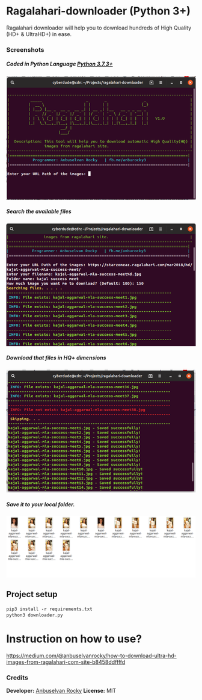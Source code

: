 # Ragalahari-downloader (Python 3+)
Ragalahari downloader will help you to download hundreds of High Quality (HD+ &amp; UltraHD+) in ease.

### Screenshots

##### Coded in Python Language [Python 3.7.3+](www.python.org)

![Homepage](/screenshots/1.png?raw=true "Ragalahari downloader homepage")

##### Search the available files

![Searching files](/screenshots/2.png?raw=true "Searching files")

##### Download that files in HQ+ dimensions

![Download that files](/screenshots/3.png?raw=true "Download that files")

##### Save it to your local folder.

![Downloaded to local folder](/screenshots/4.png?raw=true "Downloaded to local folder")

## Project setup

```
pip3 install -r requirements.txt
python3 downloader.py
```

# Instruction on how to use?

https://medium.com/@anbuselvanrocky/how-to-download-ultra-hd-images-from-ragalahari-com-site-b8458ddffffd

### Credits

**Developer:** [Anbuselvan Rocky](https://fb.me/anburocky3)
**License:** MIT
